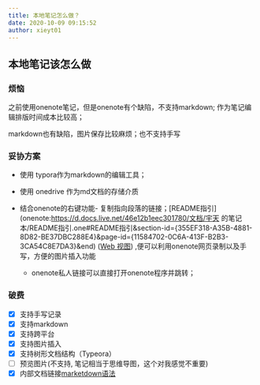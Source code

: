 ```yaml
---
title: 本地笔记怎么做？
date: 2020-10-09 09:15:52
author: xieyt01
---
```


## 本地笔记该怎么做

### 烦恼

之前使用onenote笔记，但是onenote有个缺陷，不支持markdown; 作为笔记编辑排版时间成本比较高；

markdown也有缺陷，图片保存比较麻烦；也不支持手写


### 妥协方案

- 使用 typora作为markdown的编辑工具； 

- 使用 onedrive 作为md文档的存储介质

- 结合onenote的右键功能- 复制指向段落的链接；[README指引](onenote:https://d.docs.live.net/46e12b1eec301780/文档/宇天 的笔记本/README指引.one#README指引&section-id={355EF318-A35B-4881-8D82-BE37DBC288E4}&page-id={11584702-0C6A-413F-B2B3-3CA54C8E7DA3}&end) ([Web 视图](https://onedrive.live.com/view.aspx?resid=46E12B1EEC301780!539&id=documents&wd=target(README指引.one|355EF318-A35B-4881-8D82-BE37DBC288E4%2F))) ,便可以利用onenote网页录制以及手写，方便的图片插入功能
  - onenote私人链接可以直接打开onenote程序并跳转；

### 破费

- [x] 支持手写记录
- [x] 支持markdown
- [x] 支持跨平台
- [x] 支持图片插入
- [x] 支持树形文档结构（Typeora）
- [ ] 预览图片(不支持, 笔记相当于思维导图，这个对我感觉不重要)
- [x] 内部文档链接[marketdown语法](./宇天的笔记本/markdown语法.md)